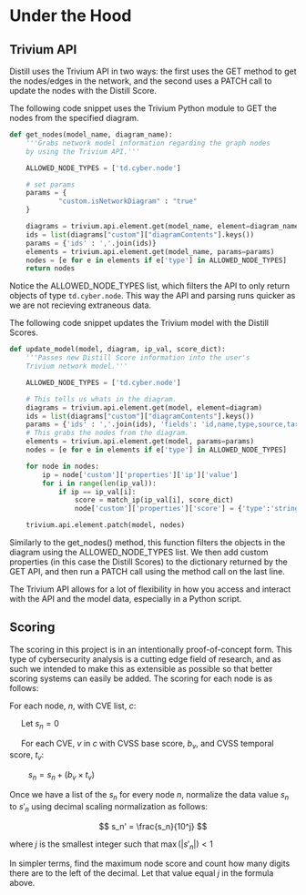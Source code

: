 # Under the Hood

## Trivium API

Distill uses the Trivium API in two ways: the first uses the GET method to get the nodes/edges in the network, and the second uses a PATCH call to update the nodes with the Distill Score.

The following code snippet uses the Trivium Python module to GET the nodes from the specified diagram. 

```python
def get_nodes(model_name, diagram_name):
    '''Grabs network model information regarding the graph nodes
    by using the Trivium API.'''

    ALLOWED_NODE_TYPES = ['td.cyber.node']

    # set params
    params = {
            "custom.isNetworkDiagram" : "true"
    }

    diagrams = trivium.api.element.get(model_name, element=diagram_name)
    ids = list(diagrams["custom"]["diagramContents"].keys())
    params = {'ids' : ','.join(ids)}
    elements = trivium.api.element.get(model_name, params=params)
    nodes = [e for e in elements if e['type'] in ALLOWED_NODE_TYPES]
    return nodes
```

Notice the ALLOWED_NODE_TYPES list, which filters the API to only return objects of type `td.cyber.node`. This way the API and parsing runs quicker as we are not recieving extraneous data.

The following code snippet updates the Trivium model with the Distill Scores.

```python
def update_model(model, diagram, ip_val, score_dict):
    '''Passes new Distill Score information into the user's
    Trivium network model.'''

    ALLOWED_NODE_TYPES = ['td.cyber.node']

    # This tells us whats in the diagram.
    diagrams = trivium.api.element.get(model, element=diagram)
    ids = list(diagrams["custom"]["diagramContents"].keys())
    params = {'ids' : ','.join(ids), 'fields': 'id,name,type,source,target,custom'}
    # This grabs the nodes from the diagram.
    elements = trivium.api.element.get(model, params=params)
    nodes = [e for e in elements if e['type'] in ALLOWED_NODE_TYPES]

    for node in nodes:
        ip = node['custom']['properties']['ip']['value']
        for i in range(len(ip_val)):
            if ip == ip_val[i]:
                score = match_ip(ip_val[i], score_dict)
                node['custom']['properties']['score'] = {'type':'string', 'value': str(score), 'units':''}

    trivium.api.element.patch(model, nodes)
```

Similarly to the get_nodes() method, this function filters the objects in the diagram using the ALLOWED_NODE_TYPES list. We then add custom properties (in this case the Distill Scores) to the dictionary returned by the GET API, and then run a PATCH call using the method call on the last line.

The Trivium API allows for a lot of flexibility in how you access and interact with the API and the model data, especially in a Python script.

## Scoring

The scoring in this project is in an intentionally proof-of-concept form. This type of cybersecurity analysis is a cutting edge field of research, and as such we intended to make this as extensible as possible so that better scoring systems can easily be added. The scoring for each node is as follows:

For each node, $n$, with CVE list, $c$:

$\quad$ Let $s_n = 0$ 

$\quad$ For each CVE, $v$ in $c$ with CVSS base score, $b_v$, and CVSS temporal score, $t_v$:

$\quad\quad s_n = s_n + (b_v \times t_v)$

Once we have a list of the $s_n$ for every node $n$, normalize the data value $s_n$ to $s'_n$ using decimal scaling normalization as follows:

$$
s_n' = \frac{s_n}{10^j}
$$

where $j$ is the smallest integer such that $\max(|s'_n|) < 1$

In simpler terms, find the maximum node score and count how many digits there are to the left of the decimal. Let that value equal $j$ in the formula above.
